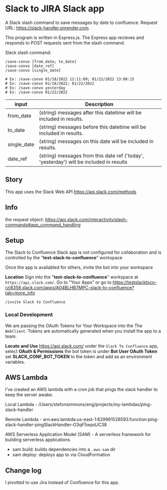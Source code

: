 # Slack to JIRA Slack app

A Slack slash command to save messages by date to confluence. Request URL: https://slack-handler.onrender.com.

This program is written in Express.js. The Express app recieves and responds to POST requests sent from the slash command.

Slack slash command:

```
/save-convo [from_date; to_date]
/save-convo [date_ref]
/save-convo [single_date]

# Ex: /save-convo 01/18/2022 12:11:09; 01/22/2022 13:08:15
# Ex: /save-convo 01/18/2022; 01/22/2022
# Ex: /save-convo yesterday
# Ex: /save-convo 01/22/2022
```

| input       | Description                                                                             |
| ----------- | --------------------------------------------------------------------------------------- |
| from_date   | (string) messages after this datetime will be included in results.                      |
| to_date     | (string) messages before this datetime will be included in results.                     |
| single_date | (string) messages on this date will be included in results.                             |
| date_ref    | (string) messages from this date ref ('today', 'yesterday') will be included in results |

## Story
This app uses the Slack Web API https://api.slack.com/methods

## Info
the request object: https://api.slack.com/interactivity/slash-commands#app_command_handling
## Setup

The Slack to Confluence Slack app is not configured for collaboration and is controlled by the "**test-slack-to-confluence**" workspace

Once the app is availabled for others, invite the bot into your workspace

**Location**
Sign into the "**test-slack-to-confluence**" workspace at `https://api.slack.com/`.
Go to "Your Apps"
or go to https://testslacktoco-rzi8358.slack.com/apps/A04BLHB7MPC-slack-to-confluence?tab=more_info

```
/invite Slack to Confluence
```

### Local Development
We are passing the OAuth Tokens for Your Workspace into the The `WebClient`. Tokens are automatically generated when you install the app to a team. 


**Locate and Use**
https://api.slack.com/
under the `Slack To Confluence` app, select **OAuth & Permissions** 
the bot token is under **Bot User OAuth Token**
set **SLACK_CONF_BOT_TOKEN** to the token and add as an environment variables.

## AWS Lambda

I've created an AWS lambda with a cron job that pings the slack handler to keep the server awake.

<!-- https://travis.media/developing-aws-lambda-functions-locally-vscode/ -->

Local Lambda - /Users/stefonsimmons/eng/projects/my-lambdas/ping-slack-handler

Remote Lambda - arn:aws:lambda:us-east-1:629961528593:function:ping-slack-handler-pingSlackHandler-O3qF5wpdJC38

AWS Serverless Application Model (SAM) - A serverless framework for building serverless applications

- sam build: builds dependencies into a `.aws-sam` dir
- sam deploy: deploys app to via CloudFormation


## Change log
I pivotted to use Jira instead of Confluence for this app. 
